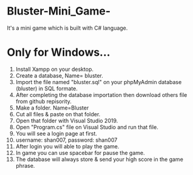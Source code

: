 # Bluster-Mini_Game-
It's a mini game which is built with C# language.

# Only for Windows...

1. Install Xampp on your desktop.
2. Create a database, Name= bluster.
3. Import the file named "bluster.sql" on your phpMyAdmin database (bluster) in SQL formate.
4. After completing the database importation then download others file from github repisority.
5. Make a folder. Name=Bluster
6. Cut all files & paste on that folder.
7. Open that folder with Visual Studio 2019.
8. Open "Program.cs" file on Visual Studio and run that file.
9. You will see a login page at first.
10. username: shan007,  password: shan007
11. After login you will able to play the game.
12. In game you can use spacebar for pause the game.
13. The database will always store & send your high score in the game phrase. 
